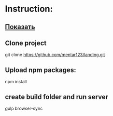 # Instruction:

## [Показать](https://mentar123.github.io/landing-page/)

## Clone project
git clone https://github.com/mentar123/landing.git
## Upload npm packages:
npm install

## create build folder and run server 
gulp browser-sync
